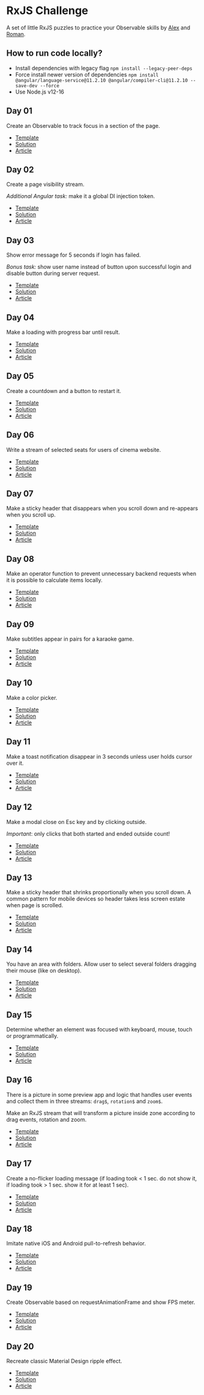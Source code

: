 # RxJS Challenge
A set of little RxJS puzzles to practice your Observable skills by [Alex](https://twitter.com/Waterplea) and [Roman](https://twitter.com/marsibarsi).

## How to run code locally?
- Install dependencies with legacy flag `npm install --legacy-peer-deps`
- Force install newer version of dependencies `npm install @angular/language-service@11.2.10 @angular/compiler-cli@11.2.10 --save-dev --force`
- Use Node.js v12-16

## Day 01
Create an Observable to track focus in a section of the page.

- [Template](https://stackblitz.com/edit/rxjs-challenge-01)
- [Solution](https://stackblitz.com/edit/rxjs-challenge-01-solution)
- [Article](https://medium.com/angularwave/rxjs-challenge-01-tracking-focus-within-page-section-a920bdebe4ef?source=friends_link&sk=b6454a6347b045a4684bef86d218d2f9)

## Day 02
Create a page visibility stream.

*Additional Angular task:* make it a global DI injection token.

- [Template](https://stackblitz.com/edit/rxjs-challenge-2)
- [Solution](https://stackblitz.com/edit/rxjs-challenge-2-solution)
- [Article](https://medium.com/angularwave/rxjs-challenge-02-creating-a-page-visibility-stream-adf829324eb1?sk=cf4d27f8a40367d0b1ea2542974ec57f)

## Day 03
Show error message for 5 seconds if login has failed.

*Bonus task:* show user name instead of button upon successful login and disable button during server request.

- [Template](https://stackblitz.com/edit/rxjs-challenge-03)
- [Solution](https://stackblitz.com/edit/rxjs-challenge-03-solution)
- [Article](https://medium.com/angularwave/rxjs-challenge-03-showing-error-message-for-a-period-of-time-15b428d49315?sk=5c0907b3827fc6270429796ec530ee76)

## Day 04

Make a loading with progress bar until result.

- [Template](https://stackblitz.com/edit/rxjs-challenge-4)
- [Solution](https://stackblitz.com/edit/rxjs-challenge-4-solution)
- [Article](https://medium.com/angularwave/lets-make-loading-with-progress-bar-until-result-rxjs-challenge-04-f638d3cfc539?sk=e5ab427bc7fd33d4843185f1686a359b)

## Day 05

Create a countdown and a button to restart it.

- [Template](https://stackblitz.com/edit/rxjs-challenge-05)
- [Solution](https://stackblitz.com/edit/rxjs-challenge-05-solution)
- [Article](https://medium.com/angularwave/rxjs-challenge-5-making-a-countdown-6cd6171685cb?sk=11f7f0616bae33a270247cf48c9a590c)

## Day 06

Write a stream of selected seats for users of cinema website.

- [Template](https://stackblitz.com/edit/rxjs-challenge-6)
- [Solution](https://stackblitz.com/edit/rxjs-challenge-6-solution)
- [Article](https://medium.com/angularwave/rxjs-ng-challenge-6-picking-cinema-seats-8d73dbaadcea?sk=11eaf62c8ce3faf5392abf4e5d0b3495)

## Day 07

Make a sticky header that disappears when you scroll down and re-appears when you scroll up.

- [Template](https://stackblitz.com/edit/rxjs-challenge-07)
- [Solution](https://stackblitz.com/edit/rxjs-challenge-07-solution)
- [Article](https://medium.com/angularwave/rxjs-challenge-7-disappearing-sticky-header-b7689c23bf66?sk=8d4e3385925b110a207e978d0ed6a190)

## Day 08

Make an operator function to prevent unnecessary backend requests when it is possible to calculate items locally.

- [Template](https://stackblitz.com/edit/rxjs-challenge-8)
- [Solution](https://stackblitz.com/edit/rxjs-challenge-8-solution)
- [Article](https://medium.com/angularwave/rxjs-challenge-8-smart-search-operator-function-e619bee10392?sk=105ce13efe946593d252557164dfb7a8)

## Day 09

Make subtitles appear in pairs for a karaoke game.

- [Template](https://stackblitz.com/edit/rxjs-challenge-09)
- [Solution](https://stackblitz.com/edit/rxjs-challenge-09-solution)
- [Article](https://medium.com/angularwave/rxjs-challenge-09-karaoke-subtitles-39cc5c133746?sk=156ec25cc123491bd299694f7484e12c)

## Day 10

Make a color picker.

- [Template](https://stackblitz.com/edit/rxjs-challenge-10)
- [Solution](https://stackblitz.com/edit/rxjs-challenge-10-solution)
- [Article](https://medium.com/angularwave/rxjs-challenge-10-color-picker-palette-71e99e28b400?sk=1f624b2be951544a2399865c52f9366f)

## Day 11

Make a toast notification disappear in 3 seconds unless user holds cursor over it.

- [Template](https://stackblitz.com/edit/rxjs-challenge-11)
- [Solution](https://stackblitz.com/edit/rxjs-challenge-11-solution)
- [Article](https://medium.com/angularwave/rxjs-challenge-11-auto-close-notification-23910ea53218?sk=d7ad0a1f5dee2297a5d1181c58192e79)

## Day 12

Make a modal close on Esc key and by clicking outside.

*Important*: only clicks that both started and ended outside count! 

- [Template](https://stackblitz.com/edit/rxjs-challenge-12)
- [Solution](https://stackblitz.com/edit/rxjs-challenge-12-solution)
- [Article](https://medium.com/angularwave/rxjs-challenge-12-modal-closing-4c01884db556?sk=6fe05ac705672468ddd257263224f5e1)

## Day 13

Make a sticky header that shrinks proportionally when you scroll down. 
A common pattern for mobile devices so header takes less screen estate when page is scrolled.

- [Template](https://stackblitz.com/edit/rxjs-challenge-13)
- [Solution](https://stackblitz.com/edit/rxjs-challenge-13-solution)
- [Article](https://medium.com/angularwave/rxjs-challenge-13-shrinking-header-72fc672a5b6a?sk=6501dd68073698c3bb0869a653ad5e57)

## Day 14

You have an area with folders. Allow user to select several folders dragging their mouse (like on desktop).

- [Template](https://stackblitz.com/edit/rxjs-challenge-14)
- [Solution](https://stackblitz.com/edit/rxjs-challenge-14-solution)
- [Article](https://medium.com/angularwave/rxjs-challenge-14-select-folders-d1838087ba47?sk=698d4e240f0a186eb20b972ba15827c4)

## Day 15

Determine whether an element was focused with keyboard, mouse, touch or programmatically.

- [Template](https://stackblitz.com/edit/rxjs-challenge-15)
- [Solution](https://stackblitz.com/edit/rxjs-challenge-15-solution)
- [Article](https://medium.com/angularwave/rxjs-challenge-15-tracking-focus-type-aa8309f52bc1?sk=d9f84ac05cc25d704ad071f8d6c111bf)

## Day 16

There is a picture in some preview app and logic that handles user events and collect them in three streams: `drag$`, `rotation$` and `zoom$`. 

Make an RxJS stream that will transform a picture inside zone according to drag events, rotation and zoom.

- [Template](https://stackblitz.com/edit/rxjs-challenge-16)
- [Solution](https://stackblitz.com/edit/rxjs-challenge-16-solution)
- [Article](https://medium.com/angularwave/rxjs-challenge-16-image-viewer-30cf01d61f0a?sk=59dcb0b698d2ab62f436b7b00b79a612)

## Day 17

Create a no-flicker loading message (if loading took < 1 sec. do not show it, if loading took > 1 sec. show it for at least 1 sec).

- [Template](https://stackblitz.com/edit/rxjs-challenge-17)
- [Solution](https://stackblitz.com/edit/rxjs-challenge-17-solution)
- [Article](https://medium.com/angularwave/rxjs-challenge-17-non-flicker-loader-15545d3be525?sk=35996e885123bc2881ec61288a5b47eb)


## Day 18

Imitate native iOS and Android pull-to-refresh behavior.

- [Template](https://stackblitz.com/edit/rxjs-challenge-18)
- [Solution](https://stackblitz.com/edit/rxjs-challenge-18-solution)
- [Article](https://medium.com/angularwave/rxjs-and-angular-pull-to-refresh-that-emulates-native-ios-and-android-rxjs-challenge-18-75408c53f66?sk=a527a38925c1bbb0e623fd6169faa7d0)


## Day 19

Create Observable based on requestAnimationFrame and show FPS meter.

- [Template](https://stackblitz.com/edit/rxjs-challenge-19)
- [Solution](https://stackblitz.com/edit/rxjs-challenge-19-solution)
- [Article](https://medium.com/angularwave/rxjs-challenge-19-fps-meter-a44383e2bd6d?sk=5b25c343f2cb793431a166f5d09e9db9)


## Day 20

Recreate classic Material Design ripple effect.

- [Template](https://stackblitz.com/edit/rxjs-challenge-20)
- [Solution](https://stackblitz.com/edit/rxjs-challenge-20-solution)
- [Article](https://medium.com/angularwave/rxjs-challenge-20-ripple-68b62a77fba8?sk=f31d29e8d8c5bd3b311dc59d64ac6217)
